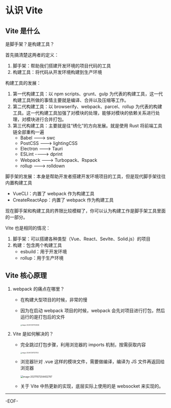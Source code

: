 # 认识 Vite

## **Vite 是什么**

是脚手架？是构建工具？

首先搞清楚这两者的定义：

1. 脚手架：帮助我们搭建开发环境的项目代码的工具
2. 构建工具：将代码从开发环境构建到生产环境

构建工具的发展：

1. 第一代构建工具：以 npm scripts、grunt、gulp 为代表的构建工具，这一代构建工具所做的事情主要就是编译、合并以及压缩等工作。
2. 第二代构建工具：以 browserify、webpack、parcel、rollup 为代表的构建工具。这一代构建工具加强了对模块的处理，能够对模块的依赖关系进行处理，对模块进行合并打包。
3. 第三代构建工具：主要就是往“绣化”的方向发展。就是使用 Rust 将前端工具链全部重构一遍
   - Babel ---> swc
   - PostCSS ---> lightingCSS
   - Electron ---> Tauri
   - ESLint ----> dprint
   - Webpack ---> Turbopack、Rspack
   - rollup ---> rolldown

脚手架的发展：本身是帮助开发者搭建开发环境项目的工具，但是现代脚手架往往内置构建工具

- VueCLI：内置了 webpack 作为构建工具
- CreateReactApp：内置了 webpack 作为构建工具

现在脚手架和构建工具的界限比较模糊了，你可以认为构建工作是脚手架工具里面的一部分。

Vite 也是相同的情况：

1. 脚手架：可以搭建各种类型（Vue、React、Sevlte、Solid.js）的项目
2. 构建：包含两个构建工具
   - esbuild：用于开发环境
   - rollup：用于生产环境

## **Vite 核心原理**

1. webpack 的痛点在哪里？

   - 在构建大型项目的时候，非常的慢

   - 因为在启动 webpack 项目的时候，webpack 会先对项目进行打包，然后运行的是打包后的文件

     <img src="https://xiejie-typora.oss-cn-chengdu.aliyuncs.com/2024-07-28-031130.png" alt="image-20240728111129836" style="zoom:30%;" />

2. Vite 是如何解决的？

   - 完全跳过打包步骤，利用浏览器的 imports 机制，按需获取内容

     <img src="https://xiejie-typora.oss-cn-chengdu.aliyuncs.com/2024-07-28-031211.png" alt="image-20240728111211153" style="zoom:30%;" />

   - 浏览器针对 .vue 这样的模块文件，需要做编译，编译为 JS 文件再返回给浏览器

     <img src="https://xiejie-typora.oss-cn-chengdu.aliyuncs.com/2021-11-07-124403.png" alt="image-20211107204402787" style="zoom:50%;" />

   - 关于 Vite 中热更新的实现，底层实际上使用的是 websocket 来实现的。

---

-EOF-
